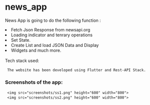  
# news_app

 News App is going to do the following function :
 <br>
 <ui>
<li> Fetch Json Response from newsapi.org </li>
<li> Loading indicator and tenrary operations</li>
<li> Set State.</li>
<li> Create List and load JSON Data and Display</li>
<li> Widgets and much more. </li>
 </ui>
 <br
     
 ### Tech stack used:
     The website has been developed using Flutter and Rest-API Stack.
     
 ### Screenshots of the app:
  
     <img src="screenshots/ss1.png" height="600" width="800">
     <img src="screenshots/ss2.png" height="600" width="800">
 
